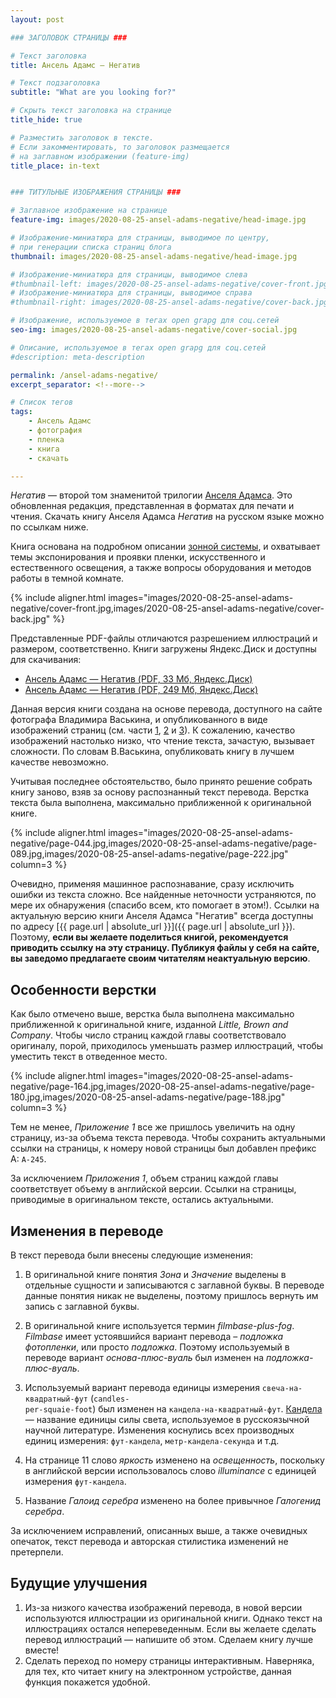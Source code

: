 ```yaml
---
layout: post

### ЗАГОЛОВОК СТРАНИЦЫ ###

# Текст заголовка
title: Ансель Адамс — Негатив

# Текст подзаголовка
subtitle: "What are you looking for?"

# Скрыть текст заголовка на странице
title_hide: true

# Разместить заголовок в тексте.
# Если закомментировать, то заголовок размещается
# на заглавном изображении (feature-img)
title_place: in-text


### ТИТУЛЬНЫЕ ИЗОБРАЖЕНИЯ СТРАНИЦЫ ###

# Заглавное изображение на странице
feature-img: images/2020-08-25-ansel-adams-negative/head-image.jpg

# Изображение-миниатюра для страницы, выводимое по центру,
# при генерации списка страниц блога
thumbnail: images/2020-08-25-ansel-adams-negative/head-image.jpg

# Изображение-миниатюра для страницы, выводимое слева
#thumbnail-left: images/2020-08-25-ansel-adams-negative/cover-front.jpg
# Изображение-миниатюра для страницы, выводимое справа
#thumbnail-right: images/2020-08-25-ansel-adams-negative/cover-back.jpg

# Изображение, используемое в тегах open grapg для соц.сетей
seo-img: images/2020-08-25-ansel-adams-negative/cover-social.jpg

# Описание, используемое в тегах open grapg для соц.сетей
#description: meta-description

permalink: /ansel-adams-negative/
excerpt_separator: <!--more-->

# Список тегов
tags:
    - Ансель Адамс
    - фотография
    - пленка
    - книга
    - скачать

---
```


*Негатив* — второй том знаменитой трилогии [Анселя Адамса](https://ru.wikipedia.org/wiki/Ansel_Adams). Это обновленная редакция, представленная в форматах для печати и чтения. Скачать книгу Анселя Адамса *Негатив* на русском языке можно по ссылкам ниже.
<!--more-->

Книга основана на подробном описании [зонной системы](https://ru.wikipedia.org/wiki/Зонная_теория_Адамса), и охватывает темы экспонирования и проявки пленки, искусственного и естественного освещения, а также вопросы оборудования и методов работы в темной комнате.

{% include
    aligner.html
    images="images/2020-08-25-ansel-adams-negative/cover-front.jpg,images/2020-08-25-ansel-adams-negative/cover-back.jpg"
%}

Представленные PDF-файлы отличаются разрешением иллюстраций и размером, соответственно.
Книги загружены Яндекс.Диск и доступны для скачивания:

* [Ансель Адамс — Негатив (PDF, 33 Мб, Яндекс.Диск)](https://yadi.sk/i/HUvXYsPX-7hDsQ)
* [Ансель Адамс — Негатив (PDF, 249 Мб, Яндекс.Диск)](https://yadi.sk/i/rWKc1qEAC-T49Q)

Данная версия книги создана на основе перевода, доступного на сайте фотографа Владимира Васькина, и опубликованного в виде изображений страниц (см. части [1](http://vladimirvaskin.com/article/books/negativ-ansel-adams-chast-1/), [2](http://vladimirvaskin.com/article/books/negatif-ansel-adams-part2/) и [3](http://vladimirvaskin.com/article/books/negatif-ansel-adams-part3/)). К сожалению, качество изображений настолько низко, что чтение текста, зачастую, вызывает сложности. По словам В.Васькина, опубликовать книгу в лучшем качестве невозможно.

Учитывая последнее обстоятельство, было принято решение собрать книгу заново, взяв за основу распознанный текст перевода. Верстка текста была выполнена, максимально приближенной к оригинальной книге.

{% include
    aligner.html
    images="images/2020-08-25-ansel-adams-negative/page-044.jpg,images/2020-08-25-ansel-adams-negative/page-089.jpg,images/2020-08-25-ansel-adams-negative/page-222.jpg"
    column=3
%}

Очевидно, применяя машинное распознавание, сразу исключить ошибки из текста сложно. Все найденные неточности устраняются, по мере их обнаружения (спасибо всем, кто помогает в этом!). Ссылки на актуальную версию книги Анселя Адамса "Негатив" всегда доступны по адресу [{{ page.url | absolute_url }}]({{ page.url | absolute_url }}). Поэтому, **если вы желаете поделиться книгой, рекомендуется приводить ссылку на эту страницу. Публикуя файлы у себя на сайте, вы заведомо предлагаете своим читателям неактуальную версию**.

## Особенности верстки

Как было отмечено выше, верстка была выполнена максимально приближенной к оригинальной книге, изданной *Little, Brown and Company*. Чтобы число страниц каждой главы соответствовало оригиналу, порой, приходилось уменьшать размер иллюстраций, чтобы уместить текст в отведенное место.

{% include
    aligner.html
    images="images/2020-08-25-ansel-adams-negative/page-164.jpg,images/2020-08-25-ansel-adams-negative/page-180.jpg,images/2020-08-25-ansel-adams-negative/page-188.jpg"
    column=3 %}

Тем не менее, *Приложение 1* все же пришлось увеличить на одну страницу, из-за объема текста перевода. Чтобы сохранить актуальными ссылки на страницы, к номеру новой страницы был добавлен префикс А: <code>А-245</code>.

За исключением *Приложения 1*, объем страниц каждой главы соответствует объему в английской версии. Ссылки на страницы, приводимые в оригинальном тексте, остались актуальными.

## Изменения в переводе

В текст перевода были внесены следующие изменения:

1. В оригинальной книге понятия *Зона* и *Значение* выделены в отдельные сущности и записываются с заглавной буквы. В переводе данные понятия никак не выделены, поэтому пришлось вернуть им запись с заглавной буквы.

2. В оригинальной книге используется термин *filmbase-plus-fog*. *Filmbase* имеет устоявшийся вариант перевода – *подложка фотопленки*, или просто *подложка*. Поэтому используемый в переводе вариант *основа-плюс-вуаль* был изменен на *подложка-плюс-вуаль*.

3. Используемый вариант перевода единицы измерения <code>свеча-на-квадратный-фут</code> (<code>candles- per-squaie-foot</code>) был изменен на <code>кандела-на-квадратный-фут</code>. [Кандела](https://ru.wikipedia.org/wiki/Candela) — название единицы силы света, используемое в русскоязычной научной литературе. Изменения коснулись всех производных единиц измерения: <code>фут-кандела</code>, <code>метр-кандела-секунда</code> и т.д.

4. На странице 11 слово *яркость* изменено на *освещенность*, поскольку в английской версии использовалось слово *illuminance* с единицей измерения <code>фут-кандела</code>.

5. Название *Галоид серебра* изменено на более привычное *Галогенид серебра*.

За исключением исправлений, описанных выше, а также очевидных опечаток, текст перевода и авторская стилистика изменений не претерпели.

## Будущие улучшения

1. Из-за низкого качества изображений перевода, в новой версии используются иллюстрации из оригинальной книги. Однако текст на иллюстрациях остался непереведенным. Если вы желаете сделать перевод иллюстраций — напишите об этом. Сделаем книгу лучше вместе!
2. Сделать переход по номеру страницы интерактивным.
Наверняка, для тех, кто читает книгу на электронном устройстве, данная функция покажется удобной.
